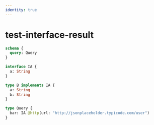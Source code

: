 ```yaml
---
identity: true
---
```


# test-interface-result

```graphql @schema
schema {
  query: Query
}

interface IA {
  a: String
}

type B implements IA {
  a: String
  b: String
}

type Query {
  bar: IA @http(url: "http://jsonplaceholder.typicode.com/user")
}
```
